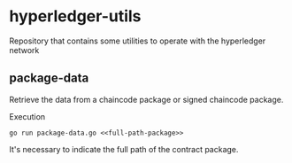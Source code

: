 # hyperledger-utils

Repository that contains some utilities to operate with the hyperledger network

## package-data
Retrieve the data from a chaincode package or signed chaincode package.

Execution
```
go run package-data.go <<full-path-package>>
```
It's necessary to indicate the full path of the contract package.